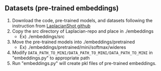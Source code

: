 

## Datasets (pre-trained embeddings)

1. Download the code, pre-trained models, and datasets following the instruction from [LaplacianShot github](https://github.com/imtiazziko/LaplacianShot)
2. Copy the src directory of Laplacian-repo and place in ./embeddings
   * Ex) ./embeddings/src
3. Move the pre-trained models into ./embeddings/pretrained
   * Ex) ./embeddings/pretrained/mini/softmax/wideres
4. Modify `DATA_PATH_TO_MINI/DATA_PATH_TO_MINI/DATA_PATH_TO_MINI`  in "embeddings.py" to appropriate path
5. Run "embeddings.py" will create pkl files of pre-trained embeddings.

